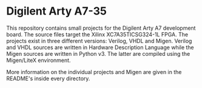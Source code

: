 # Digilent Arty A7-35

This repository contains small projects for the Digilent Arty A7 development
board. The source files target the Xilinx XC7A35TICSG324-1L FPGA. The
projects exist in three different versions: Verilog, VHDL and Migen. Verilog
and VHDL sources are written in Hardware Description Language while the Migen
sources are written in Python v3. The latter are compiled using the Migen/LiteX
environment.

More information on the individual projects and Migen are given in the
README's inside every directory.
